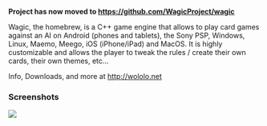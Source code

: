 **Project has now moved to https://github.com/WagicProject/wagic**

Wagic, the homebrew, is a C++ game engine that allows to play card games against an AI on Android (phones and tablets), the Sony PSP, Windows, Linux, Maemo, Meego, iOS (iPhone/iPad) and MacOS. It is highly customizable and allows the player to tweak the rules / create their own cards, their own themes, etc...


Info, Downloads, and more at http://wololo.net

### Screenshots ###
<a href='http://wololo.net'><img src='http://wololo.net/wagic/wp-content/uploads/2009/10/shop.jpg' /></a>